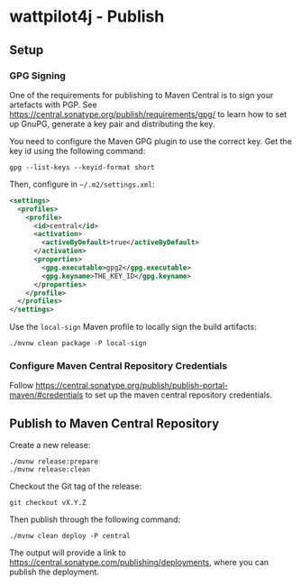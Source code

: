 # wattpilot4j - Publish

## Setup

### GPG Signing

One of the requirements for publishing to Maven Central is to sign your artefacts with PGP.
See <https://central.sonatype.org/publish/requirements/gpg/> to learn how to set up GnuPG, generate a key pair and distributing the key.

You need to configure the Maven GPG plugin to use the correct key.
Get the key id using the following command:

```shell
gpg --list-keys --keyid-format short
```

Then, configure in `~/.m2/settings.xml`:

```xml
<settings>
  <profiles>
    <profile>
      <id>central</id>
      <activation>
        <activeByDefault>true</activeByDefault>
      </activation>
      <properties>
        <gpg.executable>gpg2</gpg.executable>
        <gpg.keyname>THE_KEY_ID</gpg.keyname>
      </properties>
    </profile>
  </profiles>
</settings>
```

Use the `local-sign` Maven profile to locally sign the build artifacts:

```shell
./mvnw clean package -P local-sign
```

### Configure Maven Central Repository Credentials

Follow <https://central.sonatype.org/publish/publish-portal-maven/#credentials> to set up the maven central repository credentials.

## Publish to Maven Central Repository

Create a new release:

```shell
./mvnw release:prepare
./mvnw release:clean
```

Checkout the Git tag of the release:

```shell
git checkout vX.Y.Z
```

Then publish through the following command:

```shell
./mvnw clean deploy -P central
```

The output will provide a link to <https://central.sonatype.com/publishing/deployments>, where you can publish the deployment.

